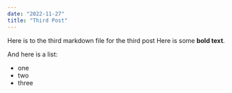 ```yaml
---
date: "2022-11-27"
title: "Third Post"
---
```


Here is to the third markdown file for the third post
Here is some **bold text**.

And here is a list:

- one
- two
- three
